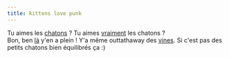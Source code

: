 ```yaml
---
title: kittens love punk
---
```


Tu aimes les [chatons](http://homepage.ntlworld.com/thegismo/punk_kittens.swf)
? Tu aimes [vraiment](http://www.rathergood.com/lightsabre/) les chatons ?  
Bon, ben [là](http://www.rathergood.com) y'en a plein ! Y'a même outtathaway
des [vines](http://www.rathergood.com/vines/). Si c'est pas des petits chatons
bien équilibrés ça :)

